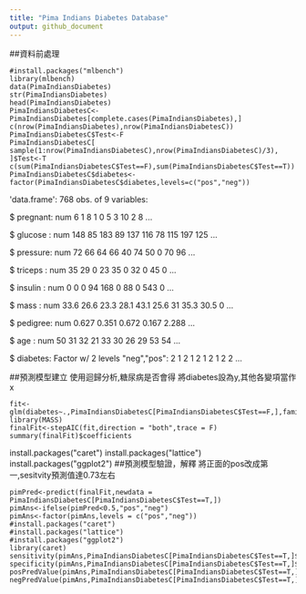 ```yaml
---
title: "Pima Indians Diabetes Database"
output: github_document
---
```

##資料前處理
```{r setup, include=FALSE}
#install.packages("mlbench")
library(mlbench)
data(PimaIndiansDiabetes)
str(PimaIndiansDiabetes) 
head(PimaIndiansDiabetes)
PimaIndiansDiabetesC<-
PimaIndiansDiabetes[complete.cases(PimaIndiansDiabetes),]
c(nrow(PimaIndiansDiabetes),nrow(PimaIndiansDiabetesC))
PimaIndiansDiabetesC$Test<-F
PimaIndiansDiabetesC[
sample(1:nrow(PimaIndiansDiabetesC),nrow(PimaIndiansDiabetesC)/3),
]$Test<-T
c(sum(PimaIndiansDiabetesC$Test==F),sum(PimaIndiansDiabetesC$Test==T))
PimaIndiansDiabetesC$diabetes<-factor(PimaIndiansDiabetesC$diabetes,levels=c("pos","neg"))
```
'data.frame':	768 obs. of  9 variables:

 $ pregnant: num  6 1 8 1 0 5 3 10 2 8 ...
 
 $ glucose : num  148 85 183 89 137 116 78 115 197 125 ...
 
 $ pressure: num  72 66 64 66 40 74 50 0 70 96 ...
 
 $ triceps : num  35 29 0 23 35 0 32 0 45 0 ...
 
 $ insulin : num  0 0 0 94 168 0 88 0 543 0 ...
 
 $ mass    : num  33.6 26.6 23.3 28.1 43.1 25.6 31 35.3 30.5 0 ...
 
 $ pedigree: num  0.627 0.351 0.672 0.167 2.288 ...
 
 $ age     : num  50 31 32 21 33 30 26 29 53 54 ...
 
 $ diabetes: Factor w/ 2 levels "neg","pos": 2 1 2 1 2 1 2 1 2 2 ...
 

##預測模型建立
使用迴歸分析,糖尿病是否會得
將diabetes設為y,其他各變項當作x

```{r cars}
fit<-glm(diabetes~.,PimaIndiansDiabetesC[PimaIndiansDiabetesC$Test==F,],family="binomial")
library(MASS)
finalFit<-stepAIC(fit,direction = "both",trace = F)
summary(finalFit)$coefficients
```

install.packages("caret")
install.packages("lattice")
install.packages("ggplot2")
##預測模型驗證，解釋
將正面的pos改成第一,sesitvity預測值達0.73左右
```{r pressure, echo=FALSE}
pimPred<-predict(finalFit,newdata = PimaIndiansDiabetesC[PimaIndiansDiabetesC$Test==T,])
pimAns<-ifelse(pimPred<0.5,"pos","neg") 
pimAns<-factor(pimAns,levels = c("pos","neg"))
#install.packages("caret")
#install.packages("lattice")
#install.packages("ggplot2")
library(caret)
sensitivity(pimAns,PimaIndiansDiabetesC[PimaIndiansDiabetesC$Test==T,]$diabetes)
specificity(pimAns,PimaIndiansDiabetesC[PimaIndiansDiabetesC$Test==T,]$diabetes)
posPredValue(pimAns,PimaIndiansDiabetesC[PimaIndiansDiabetesC$Test==T,]$diabetes)
negPredValue(pimAns,PimaIndiansDiabetesC[PimaIndiansDiabetesC$Test==T,]$diabetes)
```








